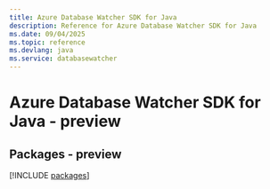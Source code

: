 ```yaml
---
title: Azure Database Watcher SDK for Java
description: Reference for Azure Database Watcher SDK for Java
ms.date: 09/04/2025
ms.topic: reference
ms.devlang: java
ms.service: databasewatcher
---
```

# Azure Database Watcher SDK for Java - preview
## Packages - preview
[!INCLUDE [packages](database-watcher-index.md)]